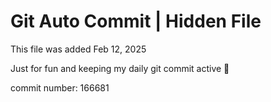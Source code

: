 # Git Auto Commit | Hidden File

This file was added Feb 12, 2025

Just for fun and keeping my daily git commit active 🤪

commit number: 166681
